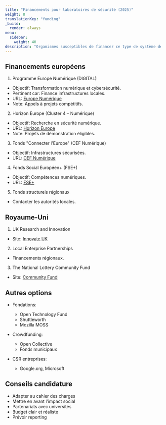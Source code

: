 ```yaml
---
title: "Financements pour laboratoires de sécurité (2025)"
weight: 8
translationKey: "funding"
_build:
  render: always
menu:
  sidebar:
    weight: 40
description: "Organismes susceptibles de financer ce type de système de sécurité. Centré sur cybersécurité, résilience numérique et impact social. Mis à jour régulièrement."
---
```


## Financements européens

1. Programme Europe Numérique (DIGITAL)

* Objectif: Transformation numérique et cybersécurité.
* Pertinent car: Finance infrastructures locales.
* URL: [Europe Numérique](https://commission.europa.eu/funding-tenders/find-funding/eu-funding-programmes/digital-europe-programme_fr)
* Note: Appels à projets compétitifs.

2. Horizon Europe (Cluster 4 – Numérique)

* Objectif: Recherche en sécurité numérique.
* URL: [Horizon Europe](https://eufundingoverview.be/funding/cef-connecting-europe-facility)
* Note: Projets de démonstration éligibles.

3. Fonds "Connecter l'Europe" (CEF Numérique)

* Objectif: Infrastructures sécurisées.
* URL: [CEF Numérique](https://commission.europa.eu/funding-tenders/find-funding/eu-funding-programmes/connecting-europe-facility_fr)

4. Fonds Social Européen+ (FSE+)

* Objectif: Compétences numériques.
* URL: [FSE+](https://commission.europa.eu/funding-tenders/find-funding/eu-funding-programmes/european-social-fund_fr)

5. Fonds structurels régionaux

* Contacter les autorités locales.

## Royaume-Uni

1. UK Research and Innovation

* Site: [Innovate UK](https://www.ukri.org/councils/innovate-uk/)

2. Local Enterprise Partnerships

* Financements régionaux.

3. The National Lottery Community Fund

* Site: [Community Fund](https://www.tnlcommunityfund.org.uk/)

## Autres options

* Fondations:
  * Open Technology Fund
  * Shuttleworth
  * Mozilla MOSS

* Crowdfunding:
  * Open Collective
  * Fonds municipaux

* CSR entreprises:
  * Google.org, Microsoft

## Conseils candidature

* Adapter au cahier des charges
* Mettre en avant l'impact social
* Partenariats avec universités
* Budget clair et réaliste
* Prévoir reporting

